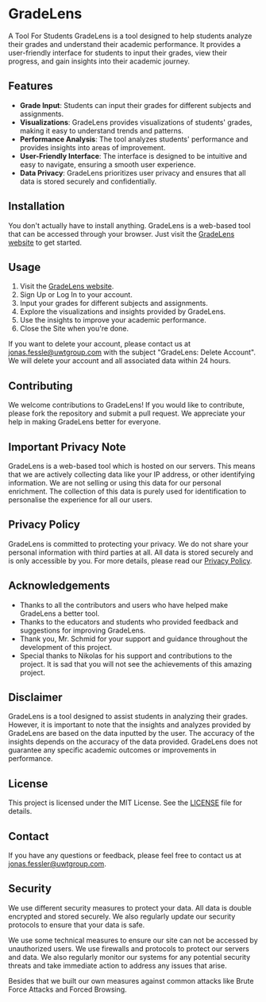 # GradeLens
A Tool For Students
GradeLens is a tool designed to help students analyze their grades and understand their academic performance. It provides a user-friendly interface for students to input their grades, view their progress, and gain insights into their academic journey.

## Features
- **Grade Input**: Students can input their grades for different subjects and assignments.
- **Visualizations**: GradeLens provides visualizations of students' grades, making it easy to understand trends and patterns.
- **Performance Analysis**: The tool analyzes students' performance and provides insights into areas of improvement.
- **User-Friendly Interface**: The interface is designed to be intuitive and easy to navigate, ensuring a smooth user experience.
- **Data Privacy**: GradeLens prioritizes user privacy and ensures that all data is stored securely and confidentially.

## Installation
You don't actually have to install anything. GradeLens is a web-based tool that can be accessed through your browser. Just visit the [GradeLens website](http://localhost/GradeLens/index.html) to get started.

## Usage
1. Visit the [GradeLens website](http://localhost/GradeLens/index.html).
2. Sign Up or Log In to your account.
3. Input your grades for different subjects and assignments.
4. Explore the visualizations and insights provided by GradeLens.
5. Use the insights to improve your academic performance.
6. Close the Site when you're done.

If you want to delete your account, please contact us at [jonas.fessle@uwtgroup.com](mailto:jonasfessler@uwtgroup.com) with the subject "GradeLens: Delete Account". We will delete your account and all associated data within 24 hours.

## Contributing
We welcome contributions to GradeLens! If you would like to contribute, please fork the repository and submit a pull request. We appreciate your help in making GradeLens better for everyone.

## Important Privacy Note
GradeLens is a web-based tool which is hosted on our servers. This means that we are actively collecting data like your IP address, or other identifying information. We are not selling or using this data for our personal enrichment. The collection of this data is purely used for identification to personalise the experience for all our users.

## Privacy Policy
GradeLens is committed to protecting your privacy. We do not share your personal information with third parties at all. All data is stored securely and is only accessible by you. For more details, please read our [Privacy Policy](PRIVACY.md).

## Acknowledgements
- Thanks to all the contributors and users who have helped make GradeLens a better tool.
- Thanks to the educators and students who provided feedback and suggestions for improving GradeLens.
- Thank you, Mr. Schmid for your support and guidance throughout the development of this project. 
- Special thanks to Nikolas for his support and contributions to the project. It is sad that you will not see the achievements of this amazing project.

## Disclaimer
GradeLens is a tool designed to assist students in analyzing their grades. However, it is important to note that the insights and analyzes provided by GradeLens are based on the data inputted by the user. The accuracy of the insights depends on the accuracy of the data provided. GradeLens does not guarantee any specific academic outcomes or improvements in performance.

## License
This project is licensed under the MIT License. See the [LICENSE](LICENSE) file for details.

## Contact
If you have any questions or feedback, please feel free to contact us at [jonas.fessler@uwtgroup.com](mailto:jonas.fessler@uwtgroup.com).

## Security
We use different security measures to protect your data. All data is double encrypted and stored securely. We also regularly update our security protocols to ensure that your data is safe.

We use some technical measures to ensure our site can not be accessed by unauthorized users. We use firewalls and protocols to protect our servers and data. 
We also regularly monitor our systems for any potential security threats and take immediate action to address any issues that arise.

Besides that we built our own measures against common attacks like Brute Force Attacks and Forced Browsing.